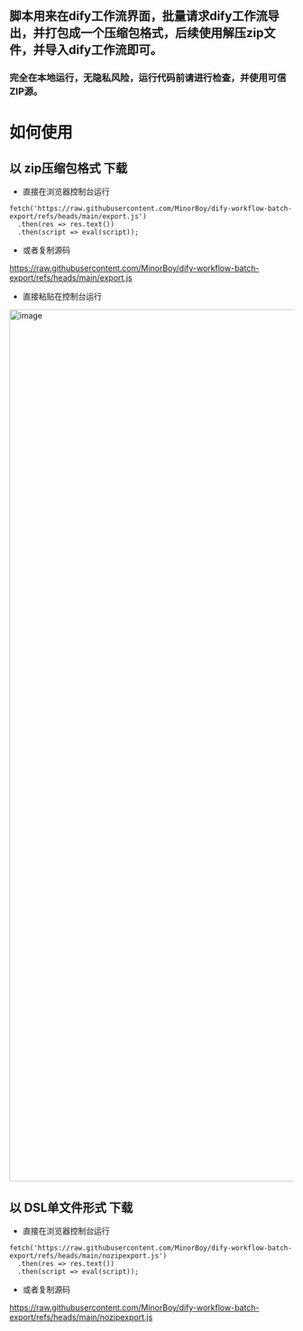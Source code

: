 ## 脚本用来在dify工作流界面，批量请求dify工作流导出，并打包成一个压缩包格式，后续使用解压zip文件，并导入dify工作流即可。

### 完全在本地运行，无隐私风险，运行代码前请进行检查，并使用可信ZIP源。

# 如何使用
## 以 zip压缩包格式 下载
* 直接在浏览器控制台运行
```
fetch('https://raw.githubusercontent.com/MinorBoy/dify-workflow-batch-export/refs/heads/main/export.js')
  .then(res => res.text())
  .then(script => eval(script));
```

* 或者复制源码

https://raw.githubusercontent.com/MinorBoy/dify-workflow-batch-export/refs/heads/main/export.js


* 直接粘贴在控制台运行
<img width="2838" height="1546" alt="image" src="https://github.com/user-attachments/assets/b4e7b6d4-fa37-4c37-9907-febce199d5e9" />

## 以 DSL单文件形式 下载
* 直接在浏览器控制台运行
```
fetch('https://raw.githubusercontent.com/MinorBoy/dify-workflow-batch-export/refs/heads/main/nozipexport.js')
  .then(res => res.text())
  .then(script => eval(script));
```

* 或者复制源码

https://raw.githubusercontent.com/MinorBoy/dify-workflow-batch-export/refs/heads/main/nozipexport.js

